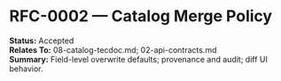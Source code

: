# RFC-0002 — Catalog Merge Policy
**Status:** Accepted  
**Relates To:** 08-catalog-tecdoc.md; 02-api-contracts.md  
**Summary:** Field-level overwrite defaults; provenance and audit; diff UI behavior.
